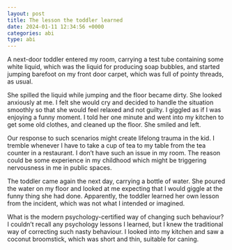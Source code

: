 ```yaml
---
layout: post
title: The lesson the toddler learned
date: 2024-01-11 12:34:56 +0000
categories: abi
type: abi
---
```


<div class="abi">
A next-door toddler entered my room, carrying a test tube containing some white liquid, which was the liquid for producing soap bubbles, and started jumping barefoot on my front door carpet, which was full of pointy threads, as usual. 

She spilled the liquid while jumping and the floor became dirty. She looked anxiously at me. I felt she would cry and decided to handle the situation smoothly so that she would feel relaxed and not guilty. I giggled as if I was enjoying a funny moment. I told her one minute and went into my kitchen to get some old clothes, and cleaned up the floor. She smiled and left. 

Our response to such scenarios might create lifelong trauma in the kid. I tremble whenever I have to take a cup of tea to my table from the tea counter in a restaurant. I don’t have such an issue in my room. The reason could be some experience in my childhood which might be triggering nervousness in me in public spaces.  

The toddler came again the next day, carrying a bottle of water. She poured the water on my floor and looked at me expecting that I would giggle at the funny thing she had done. Apparently, the toddler learned her own lesson from the incident, which was not what I intended or imagined.

What is the modern psychology-certified way of changing such behaviour? I couldn’t recall any psychology lessons I learned, but I knew the traditional way of correcting such nasty behaviour. I looked into my kitchen and saw a coconut broomstick, which was short and thin, suitable for caning.
</div>
